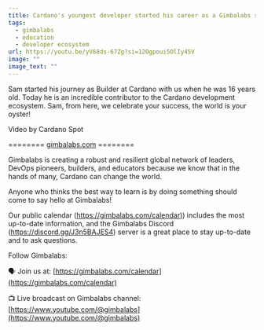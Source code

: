 ```yaml
---
title: Cardano's youngest developer started his career as a Gimbalabs student!
tags:
  - gimbalabs
  - education
  - developer ecosystem
url: https://youtu.be/yV68ds-67Zg?si=12Ogpoui5OlIy45V
image: ""
image_text: ""
---
```


Sam started his journey as Builder at Cardano with us when he was 16 years old. Today he is an incredible contributor to the Cardano development ecosystem. Sam, from here, we celebrate your success, the world is your oyster!

Video by Cardano Spot

\======== [gimbalabs.com](//gimbalabs.com) ========

Gimbalabs is creating a robust and resilient global network of leaders, DevOps pioneers, builders, and educators because we know that in the hands of many, Cardano can change the world.

Anyone who thinks the best way to learn is by doing something should come to say hello at Gimbalabs!

Our public calendar (⁠⁠[https://gimbalabs.com/calendar⁠⁠)](https://gimbalabs.com/calendar⁠⁠)) includes the most up-to-date information, and the Gimbalabs Discord (https://discord.gg/J3n5BAJES4⁠⁠) server is a great place to stay up-to-date and to ask questions.

Follow Gimbalabs:

🗣 Join us at:⁠ ⁠[https://gimbalabs.com/calendar⁠⁠](https://gimbalabs.com/calendar⁠⁠)

📺 Live broadcast on Gimbalabs channel:⁠ ⁠[https://www.youtube.com/@gimbalabs](https://www.youtube.com/@gimbalabs)
